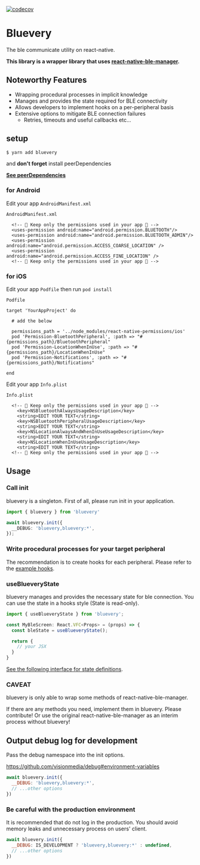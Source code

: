 [![codecov](https://codecov.io/gh/1natsu172/bluevery/branch/master/graph/badge.svg?token=YSUJFHKCW3)](https://codecov.io/gh/1natsu172/bluevery)

# Bluevery

The ble communicate utility on react-native.

**This library is a wrapper library that uses [react-native-ble-manager](https://github.com/innoveit/react-native-ble-manager).**

## Noteworthy Features

* Wrapping procedural processes in implicit knowledge
* Manages and provides the state required for BLE connectivity
* Allows developers to implement hooks on a per-peripheral basis
* Extensive options to mitigate BLE connection failures
  * Retries, timeouts and useful callbacks etc...

## setup

```
$ yarn add bluevery
```

and **don't forget** install peerDependencies

**[See peerDependencies](./package.json)**

### for Android

Edit your app `AndroidManifest.xml`

`AndroidManifest.xml`

```
  <!-- 🚨 Keep only the permissions used in your app 🚨 -->
  <uses-permission android:name="android.permission.BLUETOOTH"/>
  <uses-permission android:name="android.permission.BLUETOOTH_ADMIN"/>
  <uses-permission android:name="android.permission.ACCESS_COARSE_LOCATION" />
  <uses-permission android:name="android.permission.ACCESS_FINE_LOCATION" />
  <!-- 🚨 Keep only the permissions used in your app 🚨 -->
```

### for iOS

Edit your app `Podfile` then run `pod install`

`Podfile`

```
target 'YourAppProject' do

  # add the below

  permissions_path = '../node_modules/react-native-permissions/ios'
  pod 'Permission-BluetoothPeripheral', :path => "#{permissions_path}/BluetoothPeripheral"
  pod 'Permission-LocationWhenInUse', :path => "#{permissions_path}/LocationWhenInUse"
  pod 'Permission-Notifications', :path => "#{permissions_path}/Notifications"

end
```

Edit your app `Info.plist`

`Info.plist`

```
  <!-- 🚨 Keep only the permissions used in your app 🚨 -->
	<key>NSBluetoothAlwaysUsageDescription</key>
	<string>EDIT YOUR TEXT</string>
	<key>NSBluetoothPeripheralUsageDescription</key>
	<string>EDIT YOUR TEXT</string>
	<key>NSLocationAlwaysAndWhenInUseUsageDescription</key>
	<string>EDIT YOUR TEXT</string>
	<key>NSLocationWhenInUseUsageDescription</key>
	<string>EDIT YOUR TEXT</string>
  <!-- 🚨 Keep only the permissions used in your app 🚨 -->
```

## Usage

### Call init

bluevery is a singleton. First of all, please run init in your application.

```typescript
import { bluevery } from 'bluevery'

await bluevery.init({
  __DEBUG: 'bluevery,bluevery:*',
});
```

### Write procedural processes for your target peripheral

The recommendation is to create hooks for each peripheral. Please refer to the [example hooks](https://github.com/1natsu172/bluevery/blob/master/example/src/screens/BleServiceScreens/hooks).

### useBlueveryState

bluevery manages and provides the necessary state for ble connection. You can use the state in a hooks style (State is read-only).

```typescript
import { useBlueveryState } from 'bluevery';

const MyBleScreen: React.VFC<Props> = (props) => {
  const bleState = useBlueveryState();

  return {
    // your JSX
  }
}
```

[See the following interface for state definitions](https://github.com/1natsu172/bluevery/blob/master/src/interface.ts#L38-L49).

### CAVEAT

bluevery is only able to wrap some methods of react-native-ble-manager.

If there are any methods you need, implement them in bluevery. Please contribute! Or use the original react-native-ble-manager as an interim process without bluevery!

## Output debug log for development

Pass the debug namespace into the init options.

https://github.com/visionmedia/debug#environment-variables

```javascript
await bluevery.init({
  __DEBUG: 'bluevery,bluevery:*',
  // ...other options
})
```

### Be careful with the production environment

It is recommended that do not log in the production. You should avoid memory leaks and unnecessary process on users' client.

```javascript
await bluevery.init({
  __DEBUG: IS_DEVELOPMENT ? 'bluevery,bluevery:*' : undefined,
  // ...other options
})
```
